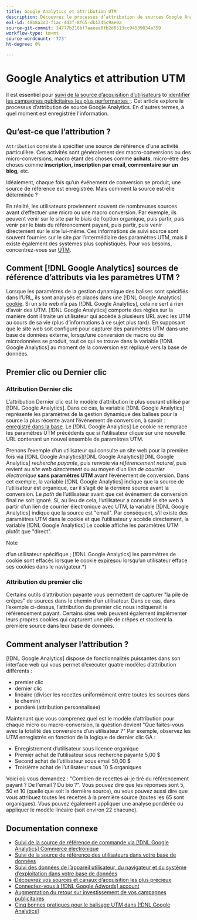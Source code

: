 ```yaml
---
title: Google Analytics et attribution UTM
description: Découvrez le processus d’attribution de sources Google Analytics.
exl-id: 48b8a3d3-f1ac-4d3f-8f65-db1245c9ae0a
source-git-commit: 14777b216bf7aaeea0fb2d0513cc94539034a359
workflow-type: tm+mt
source-wordcount: '773'
ht-degree: 0%

---
```


# Google Analytics et attribution UTM

Il est essentiel pour [suivi de la source d’acquisition d’utilisateurs](../../data-analyst/analysis/google-track-user-acq.md) to [identifier les campagnes publicitaires les plus performantes ;](../../data-analyst/analysis/most-value-source-channel.md). Cet article explore le processus d’attribution de source Google Analytics. En d&#39;autres termes, à quel moment est enregistrée l&#39;information.

## Qu’est-ce que l’attribution ?

`Attribution` consiste à spécifier une source de référence d’une activité particulière. Ces activités sont généralement des macro-conversions ou des micro-conversions, macro étant des choses comme **achats**, micro-être des choses comme **inscription, inscription par email, commentaire sur un blog,** etc.

Idéalement, chaque fois qu’un événement de conversion se produit, une source de référence est enregistrée. Mais comment la source est-elle déterminée ?

En réalité, les utilisateurs proviennent souvent de nombreuses sources avant d’effectuer une micro ou une macro conversion. Par exemple, ils peuvent venir sur le site par le biais de l’option organique, puis partir, puis venir par le biais du référencement payant, puis partir, puis venir directement sur le site lui-même. Ces informations de suivi source sont souvent fournies sur le site par l’intermédiaire des paramètres UTM, mais il existe également des systèmes plus sophistiqués. Pour vos besoins, concentrez-vous sur [UTM](https://support.google.com/analytics/answer/1033867?hl=en&amp;ref_topic=1032998).

## Comment [!DNL Google Analytics] sources de référence d’attributs via les paramètres UTM ?

Lorsque les paramètres de la gestion dynamique des balises sont spécifiés dans l’URL, ils sont analysés et placés dans une [!DNL Google Analytics] [cookie](https://en.wikipedia.org/wiki/HTTP_cookie). Si un site web n’a pas [!DNL Google Analytics], cela ne sert à rien d’avoir des UTM. [!DNL Google Analytics] comporte des règles sur la manière dont il traite un utilisateur qui accède à plusieurs URL avec les UTM au cours de sa vie (plus d’informations à ce sujet plus tard). En supposant que le site web soit configuré pour capturer des paramètres UTM dans une base de données externe, lorsqu’une conversion de macro ou de microdonnées se produit, tout ce qui se trouve dans la variable [!DNL Google Analytics] au moment de la conversion est répliqué vers la base de données.

## Premier clic ou Dernier clic

### Attribution Dernier clic

L’attribution Dernier clic est le modèle d’attribution le plus courant utilisé par [!DNL Google Analytics]. Dans ce cas, la variable [!DNL Google Analytics] représente les paramètres de la gestion dynamique des balises pour la source la plus récente avant l’événement de conversion, à savoir : [enregistré dans la base](../../data-analyst/analysis/google-track-user-acq.md). Le [!DNL Google Analytics] Le cookie ne remplace les paramètres UTM précédents que si l’utilisateur clique sur une nouvelle URL contenant un nouvel ensemble de paramètres UTM.

Prenons l’exemple d’un utilisateur qui consulte un site web pour la première fois via [!DNL Google Analytics][!DNL Google Analytics][!DNL Google Analytics] *recherche payante*, puis renvoie via *référencement naturel*, puis revient au *site web directement* ou au moyen d’un *lien de courrier électronique* **sans paramètres UTM** avant l’événement de conversion. Dans cet exemple, la variable [!DNL Google Analytics] indique que la source de l’utilisateur est organique, car il s’agit de la dernière source avant la conversion. Le *path* de l’utilisateur avant que cet événement de conversion final ne soit ignoré. Si, au lieu de cela, l’utilisateur a consulté le site web à partir d’un lien de courrier électronique avec UTM, la variable [!DNL Google Analytics] indique que la source est &quot;email&quot;. Par conséquent, s’il existe des paramètres UTM dans le cookie et que l’utilisateur y accède directement, la variable [!DNL Google Analytics] Le cookie affiche les paramètres UTM plutôt que &quot;direct&quot;.

>[!NOTE]
>
>d’un utilisateur spécifique ; [!DNL Google Analytics] les paramètres de cookie sont effacés lorsque le cookie [expires](https://developers.google.com/analytics/devguides/collection/analyticsjs/cookie-usage)ou lorsqu’un utilisateur efface ses cookies dans le navigateur.*)

### Attribution du premier clic

Certains outils d’attribution payante vous permettent de capturer &quot;la pile de crêpes&quot; de sources dans le chemin d’un utilisateur. Dans ce cas, dans l’exemple ci-dessus, l’attribution du premier clic nous indiquerait le référencement payant. Certains sites web peuvent également implémenter leurs propres cookies qui capturent une pile de crêpes et stockent la première source dans leur base de données.

## Comment analyser l’attribution ?

[!DNL Google Analytics] dispose de fonctionnalités puissantes dans son interface web qui vous permet d’exécuter quatre modèles d’attribution différents :

* premier clic
* dernier clic
* linéaire (diviser les recettes uniformément entre toutes les sources dans le chemin)
* pondéré (attribution personnalisée)

Maintenant que vous comprenez quel est le modèle d’attribution pour chaque micro ou macro-conversion, la question devient &quot;Que faites-vous avec la totalité des conversions d’un utilisateur ?&quot;  Par exemple, observez les UTM enregistrés en fonction de la logique de dernier clic GA :

* Enregistrement d’utilisateur sous licence organique
* Premier achat de l’utilisateur sous recherche payante 5,00 $
* Second achat de l’utilisateur sous email 50,00 $
* Troisième achat de l’utilisateur sous 10 $ organiques

Voici où vous demandez : &quot;Combien de recettes ai-je tiré du référencement payant ? De l&#39;email ?  Du bio ?&quot;. Vous pouvez dire que les réponses sont 5, 50 et 10 (quelle que soit la dernière source), ou vous pouvez aussi dire que vous attribuez toutes les recettes à la première source (toutes les 65 sont organiques). Vous pouvez également appliquer une analyse pondérée ou appliquer le modèle linéaire (soit environ 22 chacune).

## Documentation connexe

* [Suivi de la source de référence de commande via [!DNL Google Analytics] Commerce électronique](../importing-data/integrations/google-ecommerce.md)
* [Suivi de la source de référence des utilisateurs dans votre base de données](../analysis/google-track-user-acq.md)
* [Suivi des données de l’appareil utilisateur, du navigateur et du système d’exploitation dans votre base de données](../analysis/google-track-user-acq.md)
* [Découvrez vos sources et canaux d’acquisition les plus précieux](../analysis/most-value-source-channel.md)
* [Connectez-vous à [!DNL Google Adwords] account](../importing-data/integrations/google-adwords.md)
* [Augmentation du retour sur investissement de vos campagnes publicitaires](../analysis/roi-ad-camp.md)
* [Cinq bonnes pratiques pour le balisage UTM dans [!DNL Google Analytics]](../../best-practices/utm-tagging-google.md)
